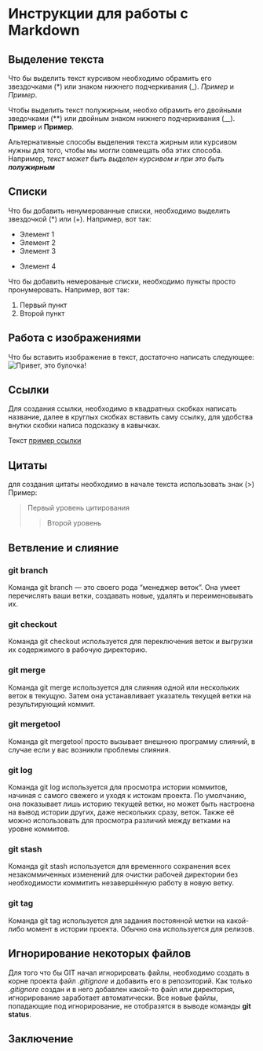 # Инструкции для работы с Markdown

## Выделение текста

Что бы выделить текст курсивом необходимо обрамить его звездочками (*) или знаком нижнего подчеркивания (_). *Пример* и _Пример_.

Чтобы выделить текст полужирным, необхо обрамить его двойными зведочками (**) или двойным знаком нижнего подчеркивания (__). **Пример** и __Пример__.

Альтернативные способы выделения текста жирным или курсивом нужны для того, чтобы мы могли совмещать оба этих способа. Например, _текст может быть выделен курсивом и при это быть **полужирным**_

## Списки

Что бы добавить ненумерованные списки, необходимо выделить звездочкой (*) или (+).
Например, вот так:
* Элемент 1
* Элемент 2
* Элемент 3
+ Элемент 4

Что бы добавить немерованые списки, необходимо пункты просто пронумеровать.
Например, вот так:
1. Первый пункт
2. Второй пункт

## Работа с изображениями

Что бы вставить изображение в текст, достаточно написать следующее:
![Привет, это булочка!](thumb.jpg) 

## Ссылки

Для создания ссылки, необходимо в квадратных скобках написать название, далее в круглых скобках вставить саму ссылку, для удобства внутки скобки написа подсказку в кавычках.

Текст [пример ссылки](http.example.com "Всплывающая подсказка")

## Цитаты

для создания цитаты необходимо в начале текста использовать знак (>) Пример:
>Первый уровень цитирования
>>Второй уровень 

## Ветвление и слияние


### git branch

Команда git branch — это своего рода “менеджер веток”. Она умеет перечислять ваши ветки, создавать новые, удалять и переименовывать их.

### git checkout

Команда git checkout используется для переключения веток и выгрузки их содержимого в рабочую директорию.

### git merge

Команда git merge используется для слияния одной или нескольких веток в текущую. Затем она устанавливает указатель текущей ветки на результирующий коммит.

### git mergetool

Команда git mergetool просто вызывает внешнюю программу слияний, в случае если у вас возникли проблемы слияния.

### git log

Команда git log используется для просмотра истории коммитов, начиная с самого свежего и уходя к истокам проекта. По умолчанию, она показывает лишь историю текущей ветки, но может быть настроена на вывод истории других, даже нескольких сразу, веток. Также её можно использовать для просмотра различий между ветками на уровне коммитов.

### git stash

Команда git stash используется для временного сохранения всех незакоммиченных изменений для очистки рабочей директории без необходимости коммитить незавершённую работу в новую ветку.

### git tag

Команда git tag используется для задания постоянной метки на какой-либо момент в истории проекта. Обычно она используется для релизов.

## Игнорирование некоторых файлов

Для того что бы GIT начал игнорировать файлы, необходимо создать в корне проекта файл *.gitignore* и добавить его в репозиторий. Как только *.gitignore* создан и в него добавлен какой-то файл или директория, игнорирование заработает автоматически. Все новые файлы, попадающие под игнорирование, не отобразятся в выводе команды **git status**.

## Заключение 